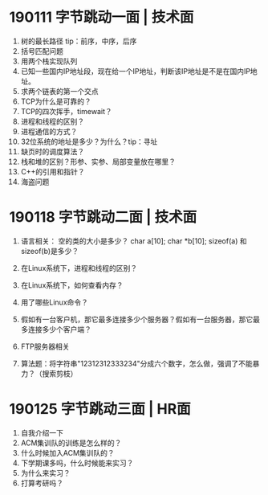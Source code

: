 # 190111 字节跳动一面 | 技术面

1. 树的最长路径 tip：前序，中序，后序
2. 括号匹配问题
3. 用两个栈实现队列
4. 已知一些国内IP地址段，现在给一个IP地址，判断该IP地址是不是在国内IP地址。
5. 求两个链表的第一个交点
6. TCP为什么是可靠的？
7. TCP的四次挥手，timewait？
8. 进程和线程的区别？
9. 进程通信的方式？
10. 32位系统的地址是多少？为什么？tip：寻址
11. 缺页时的调度算法？
12. 栈和堆的区别？形参、实参、局部变量放在哪里？
13. C++的引用和指针？
14. 海盗问题

# 190118 字节跳动二面 | 技术面

1. 语言相关：
空的类的大小是多少？
char a[10]; char *b[10];
sizeof(a) 和 sizeof(b)是多少？

2. 在Linux系统下，进程和线程的区别？

3. 在Linux系统下，如何查看内存？

4. 用了哪些Linux命令？

5. 假如有一台客户机，那它最多连接多少个服务器？假如有一台服务器，那它最多连接多少个客户端？

6. FTP服务器相关

7. 算法题：将字符串"12312312333234"分成六个数字，怎么做，强调了不能暴力？（搜索剪枝）

# 190125 字节跳动三面 | HR面

1. 自我介绍一下
2. ACM集训队的训练是怎么样的？
3. 什么时候加入ACM集训队的？
4. 下学期课多吗，什么时候能来实习？
5. 为什么来实习？
6. 打算考研吗？
